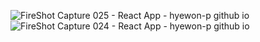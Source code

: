 ![FireShot Capture 025 - React App - hyewon-p github io](https://user-images.githubusercontent.com/90131657/163190893-13f73d4a-2257-4b6b-a4fc-b3e0ba5ac605.png)
![FireShot Capture 024 - React App - hyewon-p github io](https://user-images.githubusercontent.com/90131657/163190910-f9356a17-370e-4e2b-8b03-4c31d4069920.png)

